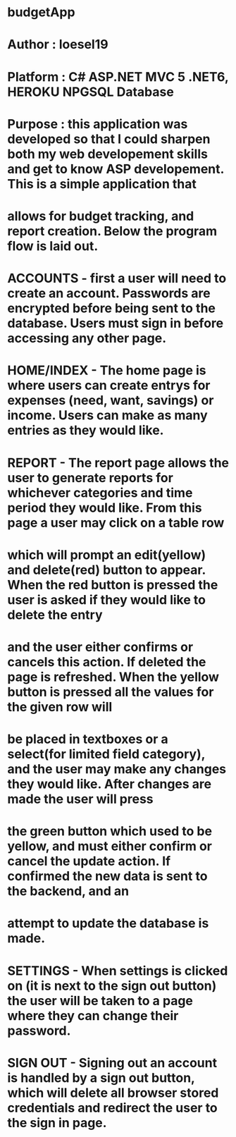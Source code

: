 # budgetApp
# Author :  loesel19
# Platform : C# ASP.NET MVC 5 .NET6, HEROKU NPGSQL Database
# Purpose : this application was developed so that I could sharpen both my web developement skills and get to know ASP developement. This is a simple application that
# allows for budget tracking, and report creation. Below the program flow is laid out.
# ACCOUNTS - first a user will need to create an account. Passwords are encrypted before being sent to the database. Users must sign in before accessing any other page.
# HOME/INDEX - The home page is where users can create entrys for expenses (need, want, savings) or income. Users can make as many entries as they would like.
# REPORT - The report page allows the user to generate reports for whichever categories and time period they would like. From this page a user may click on a table row
#          which will prompt an edit(yellow) and delete(red) button to appear. When the red button is pressed the user is asked if they would like to delete the entry
#          and the user either confirms or cancels this action. If deleted the page is refreshed. When the yellow button is pressed all the values for the given row will
#          be placed in textboxes or a select(for limited field category), and the user may make any changes they would like. After changes are made the user will press
#          the green button which used to be yellow, and must either confirm or cancel the update action. If confirmed the new data is sent to the backend, and an 
#          attempt to update the database is made.
# SETTINGS - When settings is clicked on (it is next to the sign out button) the user will be taken to a page where they can change their password.
# SIGN OUT - Signing out an account is handled by a sign out button, which will delete all browser stored credentials and redirect the user to the sign in page.
